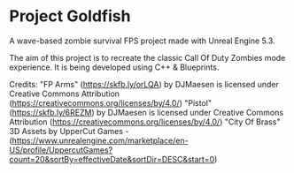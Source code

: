 # Project Goldfish
 
A wave-based zombie survival FPS project made with Unreal Engine 5.3.

The aim of this project is to recreate the classic Call Of Duty Zombies mode experience. It is being developed using C++ & Blueprints.

Credits:
"FP Arms" (https://skfb.ly/orLQA) by DJMaesen is licensed under Creative Commons Attribution (https://creativecommons.org/licenses/by/4.0/)
"Pistol" (https://skfb.ly/6REZM) by DJMaesen is licensed under Creative Commons Attribution (https://creativecommons.org/licenses/by/4.0/)
"City Of Brass" 3D Assets by UpperCut Games - (https://www.unrealengine.com/marketplace/en-US/profile/UppercutGames?count=20&sortBy=effectiveDate&sortDir=DESC&start=0)
